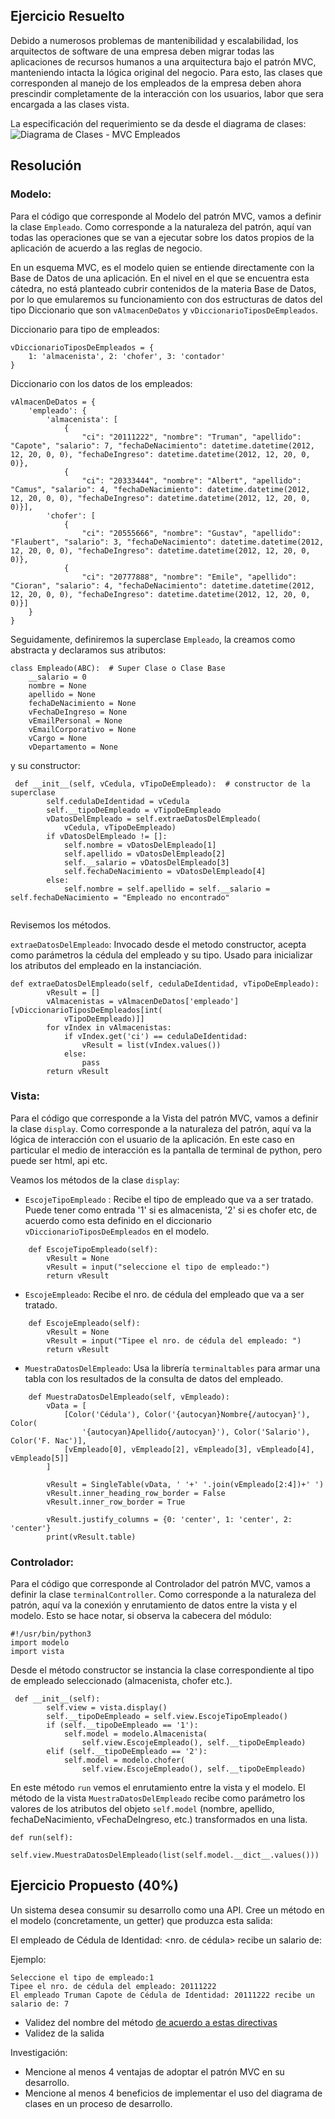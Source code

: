 ## Ejercicio Resuelto 

Debido a numerosos problemas de mantenibilidad y escalabilidad, los arquitectos de software de una empresa deben migrar todas las aplicaciones de recursos humanos a una arquitectura bajo el patrón MVC, manteniendo intacta la lógica original del negocio. Para esto, las clases que corresponden al manejo de los empleados de la empresa deben ahora prescindir completamente de la interacción con los usuarios, labor que sera encargada a las clases vista.  

La especificación del requerimiento se da desde el diagrama de clases:
![Diagrama de Clases - MVC Empleados](./images/diagramaDeClases.png)


## Resolución

### Modelo:


Para  el código que corresponde al Modelo del patrón MVC, vamos a definir la clase `Empleado`.  Como corresponde a la naturaleza del patrón, aquí van todas las operaciones que se van a ejecutar sobre los datos propios de la aplicación de acuerdo a las reglas de negocio.

En un esquema MVC, es el modelo quien se entiende directamente con la Base de Datos de una aplicación.  En el nivel en el que se encuentra esta cátedra, no está planteado cubrir contenidos de la materia Base de Datos, por lo que emularemos su funcionamiento con dos estructuras de datos del tipo Diccionario que son `vAlmacenDeDatos` y `vDiccionarioTiposDeEmpleados`.

Diccionario para tipo de empleados:

```
vDiccionarioTiposDeEmpleados = {
    1: 'almacenista', 2: 'chofer', 3: 'contador'
}

```
Diccionario con los datos de los empleados:

```
vAlmacenDeDatos = {
    'empleado': {
        'almacenista': [
            {
                "ci": "20111222", "nombre": "Truman", "apellido": "Capote", "salario": 7, "fechaDeNacimiento": datetime.datetime(2012, 12, 20, 0, 0), "fechaDeIngreso": datetime.datetime(2012, 12, 20, 0, 0)},
            {
                "ci": "20333444", "nombre": "Albert", "apellido": "Camus", "salario": 4, "fechaDeNacimiento": datetime.datetime(2012, 12, 20, 0, 0), "fechaDeIngreso": datetime.datetime(2012, 12, 20, 0, 0)}],
        'chofer': [
            {
                "ci": "20555666", "nombre": "Gustav", "apellido": "Flaubert", "salario": 3, "fechaDeNacimiento": datetime.datetime(2012, 12, 20, 0, 0), "fechaDeIngreso": datetime.datetime(2012, 12, 20, 0, 0)},
            {
                "ci": "20777888", "nombre": "Emile", "apellido": "Cioran", "salario": 4, "fechaDeNacimiento": datetime.datetime(2012, 12, 20, 0, 0), "fechaDeIngreso": datetime.datetime(2012, 12, 20, 0, 0)}]
    }
}
```

Seguidamente, definiremos la superclase `Empleado`, la creamos como abstracta y declaramos sus atributos:

```
class Empleado(ABC):  # Super Clase o Clase Base
    __salario = 0
    nombre = None
    apellido = None
    fechaDeNacimiento = None
    vFechaDeIngreso = None
    vEmailPersonal = None
    vEmailCorporativo = None
    vCargo = None
    vDepartamento = None

```
y su constructor:

```
 def __init__(self, vCedula, vTipoDeEmpleado):  # constructor de la superclase
        self.cedulaDeIdentidad = vCedula
        self.__tipoDeEmpleado = vTipoDeEmpleado
        vDatosDelEmpleado = self.extraeDatosDelEmpleado(
            vCedula, vTipoDeEmpleado)
        if vDatosDelEmpleado != []:
            self.nombre = vDatosDelEmpleado[1]
            self.apellido = vDatosDelEmpleado[2]
            self.__salario = vDatosDelEmpleado[3]
            self.fechaDeNacimiento = vDatosDelEmpleado[4]
        else:            
            self.nombre = self.apellido = self.__salario = self.fechaDeNacimiento = "Empleado no encontrado"
    
```

Revisemos los métodos.

`extraeDatosDelEmpleado`:
Invocado desde el metodo constructor, acepta como parámetros la cédula del empleado y su tipo.  Usado para inicializar los atributos del empleado en la instanciación.

```
def extraeDatosDelEmpleado(self, cedulaDeIdentidad, vTipoDeEmpleado):
        vResult = []
        vAlmacenistas = vAlmacenDeDatos['empleado'][vDiccionarioTiposDeEmpleados[int(
            vTipoDeEmpleado)]]
        for vIndex in vAlmacenistas:
            if vIndex.get('ci') == cedulaDeIdentidad:
                vResult = list(vIndex.values())
            else:
                pass
        return vResult
```

### Vista:

Para  el código que corresponde a la Vista del patrón MVC, vamos a definir la clase `display`. Como corresponde a la naturaleza del patrón, aquí va la lógica de interacción con el usuario de la aplicación.  En este caso en particular el medio de interacción es la pantalla de terminal de python, pero puede ser html, api etc.

Veamos los métodos de la clase `display`:

- `EscojeTipoEmpleado` : Recibe el tipo de empleado que va a ser tratado.  Puede tener como entrada '1' si es almacenista, '2' si es chofer etc, de acuerdo como esta definido en el diccionario `vDiccionarioTiposDeEmpleados` en el modelo. 
  
```
    def EscojeTipoEmpleado(self):
        vResult = None
        vResult = input("seleccione el tipo de empleado:")
        return vResult
```

- `EscojeEmpleado`: Recibe el nro. de cédula del empleado que va a ser tratado.  
```
    def EscojeEmpleado(self):
        vResult = None
        vResult = input("Tipee el nro. de cédula del empleado: ")
        return vResult
```

- `MuestraDatosDelEmpleado`: Usa la librería `terminaltables` para armar una tabla con los resultados de la consulta de datos del empleado.  

```
    def MuestraDatosDelEmpleado(self, vEmpleado):        
        vData = [
            [Color('Cédula'), Color('{autocyan}Nombre{/autocyan}'), Color(
                '{autocyan}Apellido{/autocyan}'), Color('Salario'), Color('F. Nac')],
            [vEmpleado[0], vEmpleado[2], vEmpleado[3], vEmpleado[4], vEmpleado[5]]
        ]

        vResult = SingleTable(vData, ' '+' '.join(vEmpleado[2:4])+' ')
        vResult.inner_heading_row_border = False
        vResult.inner_row_border = True

        vResult.justify_columns = {0: 'center', 1: 'center', 2: 'center'}
        print(vResult.table)
```

### Controlador:

Para  el código que corresponde al Controlador del patrón MVC, vamos a definir la clase `terminalController`.  Como corresponde a la naturaleza del patrón, aquí va la conexión y enrutamiento de datos entre la vista y el modelo. Esto se hace notar, si observa la cabecera del módulo:

```
#!/usr/bin/python3
import modelo
import vista

```

Desde el método constructor se instancia la clase correspondiente al tipo de empleado seleccionado (almacenista, chofer etc.). 

```
 def __init__(self):
        self.view = vista.display()
        self.__tipoDeEmpleado = self.view.EscojeTipoEmpleado()
        if (self.__tipoDeEmpleado == '1'):
            self.model = modelo.Almacenista(
                self.view.EscojeEmpleado(), self.__tipoDeEmpleado)
        elif (self.__tipoDeEmpleado == '2'):
            self.model = modelo.chofer(
                self.view.EscojeEmpleado(), self.__tipoDeEmpleado)

```

En este método `run` vemos el enrutamiento entre la vista y el modelo.  El método de la vista `MuestraDatosDelEmpleado` recibe como parámetro los valores de los atributos del objeto `self.model` (nombre, apellido, fechaDeNacimiento, vFechaDeIngreso, etc.) transformados en una lista.  

```
def run(self):        
        self.view.MuestraDatosDelEmpleado(list(self.model.__dict__.values()))
```

## Ejercicio Propuesto (40%)


Un sistema desea consumir su desarrollo como una API.  Cree un método en el modelo (concretamente, un getter) que produzca esta salida:

El empleado <nombre y apellido> de Cédula de Identidad: <nro. de cédula> recibe un salario de: <salario>

Ejemplo: 

```
Seleccione el tipo de empleado:1
Tipee el nro. de cédula del empleado: 20111222
El empleado Truman Capote de Cédula de Identidad: 20111222 recibe un salario de: 7
```

- Validez del nombre del método [de acuerdo a estas directivas](https://drive.google.com/file/d/1dpgruCpPjO-hOiJs8UOHeDJWp_IKAnc7/view?usp=sharing)
- Validez de la salida

Investigación:
- Mencione al menos 4 ventajas de adoptar el patrón MVC en su desarrollo.
- Mencione al menos 4 beneficios de implementar el uso del diagrama de clases en un proceso de desarrollo. 


